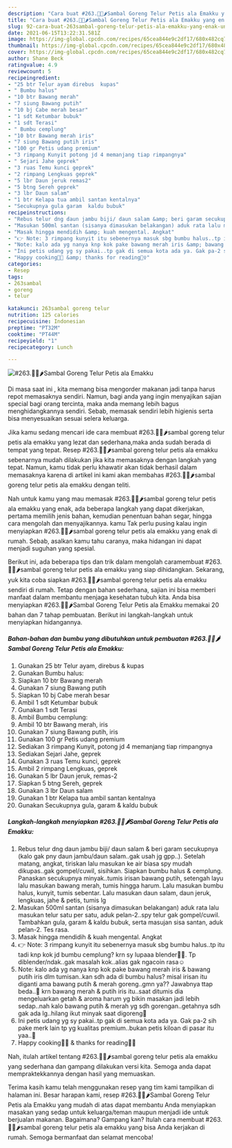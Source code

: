 ```yaml
---
description: "Cara buat #263.🥚🥥🌶Sambal Goreng Telur Petis ala Emakku yang enak Untuk Jualan"
title: "Cara buat #263.🥚🥥🌶Sambal Goreng Telur Petis ala Emakku yang enak Untuk Jualan"
slug: 92-cara-buat-263sambal-goreng-telur-petis-ala-emakku-yang-enak-untuk-jualan
date: 2021-06-15T13:22:31.581Z
image: https://img-global.cpcdn.com/recipes/65cea844e9c2df17/680x482cq70/263🥚🥥🌶sambal-goreng-telur-petis-ala-emakku-foto-resep-utama.jpg
thumbnail: https://img-global.cpcdn.com/recipes/65cea844e9c2df17/680x482cq70/263🥚🥥🌶sambal-goreng-telur-petis-ala-emakku-foto-resep-utama.jpg
cover: https://img-global.cpcdn.com/recipes/65cea844e9c2df17/680x482cq70/263🥚🥥🌶sambal-goreng-telur-petis-ala-emakku-foto-resep-utama.jpg
author: Shane Beck
ratingvalue: 4.9
reviewcount: 5
recipeingredient:
- "25 btr Telur ayam direbus  kupas"
- " Bumbu halus"
- "10 btr Bawang merah"
- "7 siung Bawang putih"
- "10 bj Cabe merah besar"
- "1 sdt Ketumbar bubuk"
- "1 sdt Terasi"
- " Bumbu cemplung"
- "10 btr Bawang merah iris"
- "7 siung Bawang putih iris"
- "100 gr Petis udang premium"
- "3 rimpang Kunyit potong jd 4 memanjang tiap rimpangnya"
- " Sejari Jahe geprek"
- "3 ruas Temu kunci geprek"
- "2 rimpang Lengkuas geprek"
- "5 lbr Daun jeruk remas2"
- "5 btng Sereh geprek"
- "3 lbr Daun salam"
- "1 btr Kelapa tua ambil santan kentalnya"
- "Secukupnya gula garam  kaldu bubuk"
recipeinstructions:
- "Rebus telur dng daun jambu biji/ daun salam &amp; beri garam secukupnya (kalo gak pny daun jambu/daun salam..gak usah jg gpp..). Setelah matang, angkat, tiriskan lalu masukan ke air biasa spy mudah dikupas..gak gompel/cuwil, sisihkan. Siapkan bumbu halus &amp; cemplung. Panaskan secukupnya minyak..tumis irisan bawang putih, setengah layu lalu masukan bawang merah, tumis hingga harum. Lalu masukan bumbu halus, kunyit, tumis sebentar. Lalu masukan daun salam, daun jeruk, lengkuas, jahe &amp; petis, tumis lg"
- "Masukan 500ml santan (sisanya dimasukan belakangan) aduk rata lalu masukan telur satu per satu, aduk pelan-2..spy telur gak gompel/cuwil. Tambahkan gula, garam &amp; kaldu bubuk, serta masujan sisa santan, aduk pelan-2. Tes rasa."
- "Masak hingga mendidih &amp; kuah mengental. Angkat"
- "👉 Note: 3 rimpang kunyit itu sebenernya masuk sbg bumbu halus..tp itu tadi knp kok jd bumbu cemplung? krn sy lupaaa blender🤦‍♀️. Tp diblender/ndak..gak masalah kok..alias gak ngacoin rasa☺"
- "Note: kalo ada yg nanya knp kok pake bawang merah iris &amp; bawang putih iris dlm tumisan..kan sdh ada di bumbu halus? misal irisan itu diganti ama bawang putih &amp; merah goreng..gmn ya?? Jawabnya ttap beda..🤗 krn bawang merah &amp; putih iris itu..saat ditumis dia mengeluarkan getah &amp; aroma harum yg bikin masakan jadi lebih sedap..nah kalo bawang putih &amp; merah yg sdh gorengan..getahnya sdh gak ada lg..hilang ikut minyak saat digoreng🤗"
- "Ini petis udang yg sy pakai..tp gak di semua kota ada ya. Gak pa-2 sih pake merk lain tp yg kualitas premium..bukan petis kiloan di pasar itu yaa..🤗"
- "Happy cooking👩‍🍳 &amp; thanks for reading🙇‍♀️"
categories:
- Resep
tags:
- 263sambal
- goreng
- telur

katakunci: 263sambal goreng telur 
nutrition: 125 calories
recipecuisine: Indonesian
preptime: "PT32M"
cooktime: "PT44M"
recipeyield: "1"
recipecategory: Lunch

---
```



![#263.🥚🥥🌶Sambal Goreng Telur Petis ala Emakku](https://img-global.cpcdn.com/recipes/65cea844e9c2df17/680x482cq70/263🥚🥥🌶sambal-goreng-telur-petis-ala-emakku-foto-resep-utama.jpg)

Di masa  saat ini , kita memang bisa mengorder makanan jadi tanpa harus repot memasaknya sendiri. Namun, bagi anda yang ingin menyajikan sajian special bagi orang tercinta, maka anda memang lebih bagus menghidangkannya sendiri. Sebab, memasak sendiri lebih higienis serta bisa menyesuaikan sesuai selera keluarga.

Jika kamu sedang mencari ide cara membuat #263.🥚🥥🌶sambal goreng telur petis ala emakku yang lezat dan sederhana,maka anda sudah berada di tempat yang tepat. Resep #263.🥚🥥🌶sambal goreng telur petis ala emakku  sebenarnya mudah dilakukan jika kita memasaknya dengan langkah yang tepat. Namun, kamu tidak perlu khawatir akan tidak berhasil dalam memasaknya 
karena di artikel ini kami akan membahas #263.🥚🥥🌶sambal goreng telur petis ala emakku dengan teliti.  



Nah untuk kamu yang mau memasak #263.🥚🥥🌶sambal goreng telur petis ala emakku yang enak, ada beberapa langkah yang dapat dikerjakan, pertama memilih jenis bahan, kemudian penentuan bahan segar, hingga cara mengolah dan menyajikannya. kamu Tak perlu pusing kalau ingin menyiapkan #263.🥚🥥🌶sambal goreng telur petis ala emakku yang enak di rumah. Sebab, asalkan kamu  tahu caranya, maka hidangan ini dapat menjadi suguhan yang spesial.

Berikut ini, ada beberapa tips dan trik dalam mengolah caramembuat #263.🥚🥥🌶sambal goreng telur petis ala emakku yang siap dihidangkan. Sekarang, yuk kita coba siapkan #263.🥚🥥🌶sambal goreng telur petis ala emakku sendiri di rumah. Tetap dengan bahan sederhana, sajian ini bisa memberi manfaat dalam membantu menjaga kesehatan tubuh kita. Anda bisa menyiapkan #263.🥚🥥🌶Sambal Goreng Telur Petis ala Emakku memakai 20 bahan dan 7 tahap pembuatan. Berikut ini langkah-langkah untuk menyiapkan hidangannya.

<!--inarticleads1-->

##### Bahan-bahan dan bumbu yang dibutuhkan untuk pembuatan #263.🥚🥥🌶Sambal Goreng Telur Petis ala Emakku:

1. Gunakan 25 btr Telur ayam, direbus &amp; kupas
1. Gunakan  Bumbu halus:
1. Siapkan 10 btr Bawang merah
1. Gunakan 7 siung Bawang putih
1. Siapkan 10 bj Cabe merah besar
1. Ambil 1 sdt Ketumbar bubuk
1. Gunakan 1 sdt Terasi
1. Ambil  Bumbu cemplung:
1. Ambil 10 btr Bawang merah, iris
1. Gunakan 7 siung Bawang putih, iris
1. Gunakan 100 gr Petis udang premium
1. Sediakan 3 rimpang Kunyit, potong jd 4 memanjang tiap rimpangnya
1. Sediakan  Sejari Jahe, geprek
1. Gunakan 3 ruas Temu kunci, geprek
1. Ambil 2 rimpang Lengkuas, geprek
1. Gunakan 5 lbr Daun jeruk, remas-2
1. Siapkan 5 btng Sereh, geprek
1. Gunakan 3 lbr Daun salam
1. Gunakan 1 btr Kelapa tua ambil santan kentalnya
1. Gunakan Secukupnya gula, garam &amp; kaldu bubuk




<!--inarticleads2-->

##### Langkah-langkah menyiapkan #263.🥚🥥🌶Sambal Goreng Telur Petis ala Emakku:

1. Rebus telur dng daun jambu biji/ daun salam &amp; beri garam secukupnya (kalo gak pny daun jambu/daun salam..gak usah jg gpp..). Setelah matang, angkat, tiriskan lalu masukan ke air biasa spy mudah dikupas..gak gompel/cuwil, sisihkan. Siapkan bumbu halus &amp; cemplung. Panaskan secukupnya minyak..tumis irisan bawang putih, setengah layu lalu masukan bawang merah, tumis hingga harum. Lalu masukan bumbu halus, kunyit, tumis sebentar. Lalu masukan daun salam, daun jeruk, lengkuas, jahe &amp; petis, tumis lg
1. Masukan 500ml santan (sisanya dimasukan belakangan) aduk rata lalu masukan telur satu per satu, aduk pelan-2..spy telur gak gompel/cuwil. Tambahkan gula, garam &amp; kaldu bubuk, serta masujan sisa santan, aduk pelan-2. Tes rasa.
1. Masak hingga mendidih &amp; kuah mengental. Angkat
1. 👉 Note: 3 rimpang kunyit itu sebenernya masuk sbg bumbu halus..tp itu tadi knp kok jd bumbu cemplung? krn sy lupaaa blender🤦‍♀️. Tp diblender/ndak..gak masalah kok..alias gak ngacoin rasa☺
1. Note: kalo ada yg nanya knp kok pake bawang merah iris &amp; bawang putih iris dlm tumisan..kan sdh ada di bumbu halus? misal irisan itu diganti ama bawang putih &amp; merah goreng..gmn ya?? Jawabnya ttap beda..🤗 krn bawang merah &amp; putih iris itu..saat ditumis dia mengeluarkan getah &amp; aroma harum yg bikin masakan jadi lebih sedap..nah kalo bawang putih &amp; merah yg sdh gorengan..getahnya sdh gak ada lg..hilang ikut minyak saat digoreng🤗
1. Ini petis udang yg sy pakai..tp gak di semua kota ada ya. Gak pa-2 sih pake merk lain tp yg kualitas premium..bukan petis kiloan di pasar itu yaa..🤗
1. Happy cooking👩‍🍳 &amp; thanks for reading🙇‍♀️




Nah, itulah artikel tentang  #263.🥚🥥🌶sambal goreng telur petis ala emakku  yang sederhana dan gampang dilakukan versi kita. Semoga anda dapat mempraktekkannya dengan hasil yang memuaskan. 

Terima kasih kamu telah menggunakan resep yang tim kami tampilkan di halaman ini. Besar harapan kami, resep  #263.🥚🥥🌶Sambal Goreng Telur Petis ala Emakku yang mudah di atas dapat membantu Anda menyiapkan masakan yang sedap untuk keluarga/teman maupun menjadi ide untuk berjualan makanan. Bagaimana? Gampang kan? Itulah cara membuat #263.🥚🥥🌶sambal goreng telur petis ala emakku yang bisa Anda kerjakan di rumah. Semoga bermanfaat dan selamat mencoba!

